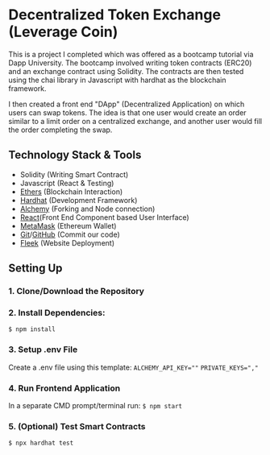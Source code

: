 # Decentralized Token Exchange (Leverage Coin)

This is a project I completed which was offered as a bootcamp tutorial via Dapp University. The bootcamp involved writing token contracts (ERC20) and an exchange contract using Solidity. The contracts are then tested using the chai library in Javascript with hardhat as the blockchain framework.

I then created a front end "DApp" (Decentralized Application) on which users can swap tokens. The idea is that one user would create an order similar to a limit order on a centralized exchange, and another user would fill the order completing the swap.

## Technology Stack & Tools

- Solidity (Writing Smart Contract)
- Javascript (React & Testing)
- [Ethers](https://docs.ethers.org/v6/) (Blockchain Interaction)
- [Hardhat](https://hardhat.org/) (Development Framework)
- [Alchemy](https://www.alchemy.com/) (Forking and Node connection)
- [React](https://react.dev/)(Front End Component based User Interface)
- [MetaMask](https://metamask.io/) (Ethereum Wallet)
- [Git](https://git-scm.com/)/[GitHub](https://github.com) (Commit our code)
- [Fleek](https://fleek.co/) (Website Deployment)

## Setting Up
### 1. Clone/Download the Repository

### 2. Install Dependencies:
`$ npm install `

### 3. Setup .env File
Create a .env file using this template:
`ALCHEMY_API_KEY=""`
`PRIVATE_KEYS=","`

### 4. Run Frontend Application
In a separate CMD prompt/terminal run:
`$ npm start`

### 5. (Optional) Test Smart Contracts
`$ npx hardhat test`